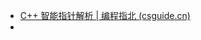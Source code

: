 * [C++ 智能指针解析 | 编程指北 (csguide.cn)](https://csguide.cn/cpp/memory/smart_pointers.html#c-c-%E5%B8%B8%E8%A7%81%E7%9A%84%E5%86%85%E5%AD%98%E9%94%99%E8%AF%AF)
* 